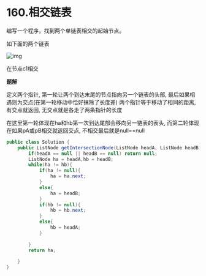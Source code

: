 # 160.相交链表

编写一个程序，找到两个单链表相交的起始节点。

如下面的两个链表

![img](https://cdn.jsdelivr.net/gh/cy3432412/images//img-120210205202922.png)

在节点c1相交

**题解**

定义两个指针, 第一轮让两个到达末尾的节点指向另一个链表的头部, 最后如果相遇则为交点(在第一轮移动中恰好抹除了长度差) 两个指针等于移动了相同的距离, 有交点就返回, 无交点就是各走了两条指针的长度

在这里第一轮体现在ha和hb第一次到达尾部会移向另一链表的表头, 而第二轮体现在如果pA或pB相交就返回交点, 不相交最后就是null==null

~~~java
public class Solution {
    public ListNode getIntersectionNode(ListNode headA, ListNode headB) {
        if(headA == null || headB == null) return null;
        ListNode ha = headA,hb = headB;
        while(ha != hb){
            if(ha != null){
                ha = ha.next;
            }
            else{
                ha = headB;
            }
            if(hb != null){
                hb = hb.next;
            }
            else{
                hb = headA;
            }
            
        }
        return ha;
        
    }
}
~~~

